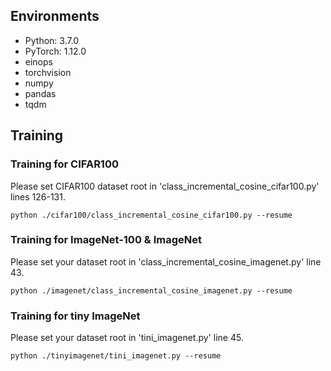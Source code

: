 ## Environments
- Python: 3.7.0
- PyTorch: 1.12.0
- einops
- torchvision
- numpy
- pandas
- tqdm

## Training
### Training for CIFAR100
Please set CIFAR100 dataset root in 'class_incremental_cosine_cifar100.py' lines 126-131.
```
python ./cifar100/class_incremental_cosine_cifar100.py --resume

```
### Training for ImageNet-100 & ImageNet
Please set your dataset root in 'class_incremental_cosine_imagenet.py' line 43.
```
python ./imagenet/class_incremental_cosine_imagenet.py --resume

```
### Training for tiny ImageNet
Please set your dataset root in 'tini_imagenet.py' line 45.

```
python ./tinyimagenet/tini_imagenet.py --resume
```
